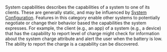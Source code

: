 System capabilities describes the capabilities of a system to one of its clients.  These are
generally static, and may be influenced by [System Configuration](system_configuration.html).
Features in this category enable other systems to potentially negotiate or change their behavior
based the capabilities the system expresses.  For example, the client (e.g., an app) of a
system (e.g., a device) that has the capability to report level of charge might
check for information about the system charge attribute and alert the user when
the battery is low.  The ability to report the charge is a capability can be
discovered.